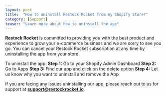 ```yaml
---
layout: post
title:  "How to uninstall Restock Rocket from my Shopify Store?"
category: [Support]
teaser: "Learn more about how to uninstall the app"
---
```

**Restock Rocket** is committed to providing you with the best product and experience to grow your e-commerce business and we are sorry to see you go. You can cancel your Restock Rocket subscription at any time by uninstalling the app from your store.

To uninstall the app:
**Step 1:**	Go to your Shopify Admin Dashboard
**Step 2:** Go to Apps
**Step 3:**	Find our app and click on the delete option
**Step 4:**	Let us know why you want to uninstall and remove the App

If you are facing any issues uninstalling our app, please reach out to us for support at **support@restockrocket.io**.
